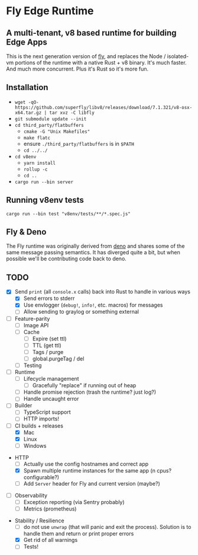 # Fly Edge Runtime

## A multi-tenant, v8 based runtime for building Edge Apps

This is the next generation version of [fly](superfly/fly), and replaces the Node / isolated-vm portions of the runtime with a native Rust + v8 binary. It's much faster. And much more concurrent. Plus it's Rust so it's more fun.

## Installation

- `wget -qO- https://github.com/superfly/libv8/releases/download/7.1.321/v8-osx-x64.tar.gz | tar xvz -C libfly`
- `git submodule update --init`
- `cd third_party/flatbuffers`
  - `cmake -G "Unix Makefiles"`
  - `make flatc`
  - ensure `./third_party/flatbuffers` is in `$PATH`
  - `cd ../../`
- `cd v8env`
  - `yarn install`
  - `rollup -c`
  - `cd ..`
- `cargo run --bin server`

## Running v8env tests

```
cargo run --bin test "v8env/tests/**/*.spec.js"
```

## Fly & Deno

The Fly runtime was originally derived from [deno](denoland/deno) and shares some of the same message passing semantics. It has diverged quite a bit, but when possible we'll be contributing code back to deno.

## TODO

- [x] Send `print` (all `console.x` calls) back into Rust to handle in various ways
  - [x] Send errors to stderr
  - [x] Use envlogger (`debug!`, `info!`, etc. macros) for messages
  - [ ] Allow sending to graylog or something external
- [ ] Feature-parity
  - [ ] Image API
  - [ ] Cache
    - [ ] Expire (set ttl)
    - [ ] TTL (get ttl)
    - [ ] Tags / purge
    - [ ] global.purgeTag / del
  - [ ] Testing
- [ ] Runtime
  - [ ] Lifecycle management
    - [ ] Gracefully "replace" if running out of heap
  - [ ] Handle promise rejection (trash the runtime? just log?)
  - [ ] Handle uncaught error
- [ ] Builder
  - [ ] TypeScript support
  - [ ] HTTP imports!
- [ ] CI builds + releases
  - [x] Mac
  - [x] Linux
  - [ ] Windows
- HTTP
  - [ ] Actually use the config hostnames and correct app
  - [x] Spawn multiple runtime instances for the same app (n cpus? configurable?)
  - [ ] Add `Server` header for Fly and current version (maybe?)
- [ ] Observability
  - [ ] Exception reporting (via Sentry probably)
  - [ ] Metrics (prometheus)
- Stability / Resilience
  - [ ] do not use `unwrap` (that will panic and exit the process). Solution is to handle them and return or print proper errors
  - [x] Get rid of all warnings
  - [ ] Tests!